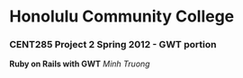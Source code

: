 # Honolulu Community College
### CENT285 Project 2 Spring 2012 - GWT portion
__Ruby on Rails with GWT__ _Minh Truong_

